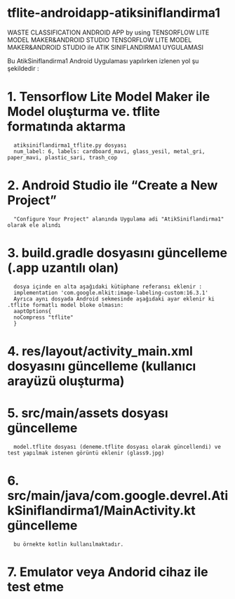 # tflite-androidapp-atiksiniflandirma1
WASTE CLASSIFICATION ANDROID APP by using TENSORFLOW LITE MODEL MAKER&amp;ANDROID STUDIO
TENSORFLOW LITE MODEL MAKER&ANDROID STUDIO ile ATIK SINIFLANDIRMA1 UYGULAMASI

Bu AtikSiniflandirma1 Android Uygulaması yapılırken izlenen yol şu şekildedir :
# 1.  Tensorflow Lite Model Maker ile Model oluşturma ve. tflite formatında aktarma
      atiksiniflandirma1_tflite.py dosyası
      num_label: 6, labels: cardboard_mavi, glass_yesil, metal_gri, paper_mavi, plastic_sari, trash_cop
# 2.	Android Studio ile “Create a New Project” 
      "Configure Your Project" alanında Uygulama adi "AtikSiniflandirma1" olarak ele alındı
# 3.	build.gradle dosyasını güncelleme (.app uzantılı olan)
      dosya içinde en alta aşağıdaki kütüphane referansı eklenir : 
      implementation 'com.google.mlkit:image-labeling-custom:16.3.1'
      Ayrıca aynı dosyada Android sekmesinde aşağıdaki ayar eklenir ki .tflite formatlı model bloke olmasın:
      aaptOptions{
      noCompress "tflite"
      }
# 4.	res/layout/activity_main.xml dosyasını güncelleme (kullanıcı arayüzü oluşturma)
# 5.	src/main/assets dosyası güncelleme
      model.tflite dosyası (deneme.tflite dosyası olarak güncellendi) ve test yapılmak istenen görüntü eklenir (glass9.jpg)
# 6.	src/main/java/com.google.devrel.AtikSiniflandirma1/MainActivity.kt güncelleme
      bu örnekte kotlin kullanılmaktadır.
# 7.	Emulator veya Andorid cihaz ile test etme
